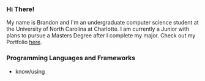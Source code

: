 ### Hi There!

My name is Brandon and I'm an undergraduate computer science student at the University of North Carolina at Charlotte. I am currently a Junior with plans to pursue a Masters Degree after I complete my major. Check out my Portfolio <a href="https://brandonrorie.000webhostapp.com/index" target="_blank">here</a>.

### Programming Languages and Frameworks

- know/using
